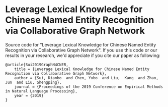# Leverage Lexical Knowledge for Chinese Named Entity Recognition via Collaborative Graph Network

Source code for "Leverage Lexical Knowledge for Chinese Named Entity Recognition via Collaborative Graph Network". If you use this code or our results in your research, we'd appreciate if you cite our paper as following:


```
@article{Sui2019GraphN4CNER,
    title = {Leverage Lexical Knowledge for Chinese Named Entity Recognition via Collaborative Graph Network},
    author = {Sui, Dianbo  and Chen, Yubo  and Liu,  Kang  and Zhao, Jun  and Liu, Shengping},
    journal = {Proceedings of the 2019 Conference on Empirical Methods in Natural Language Processing},
    year = {2019}
}
```




